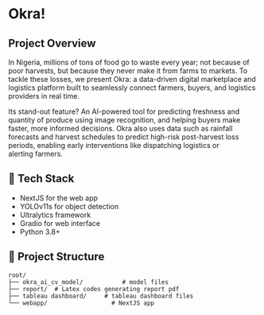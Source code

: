# Okra!

## Project Overview
In Nigeria, millions of tons of food go to waste every year; not because of poor harvests, but because they never make it from farms to markets. To tackle these losses, we present Okra: a data-driven digital marketplace and logistics platform built to seamlessly connect farmers, buyers, and logistics providers in real time.  

Its stand-out feature? An AI-powered tool for predicting freshness and quantity of produce using image recognition, and helping buyers make faster, more informed decisions. Okra also uses data such as rainfall forecasts and harvest schedules to predict high-risk post-harvest loss periods, enabling early interventions like dispatching logistics or alerting farmers.

## 🔧 Tech Stack
- NextJS for the web app
- YOLOv11s for object detection
- Ultralytics framework
- Gradio for web interface
- Python 3.8+

## 📁 Project Structure

```
root/
├── okra_ai_cv_model/           # model files
├── report/  # Latex codes generating report pdf
├── tableau dashboard/     # tableau dashboard files
└── webapp/                  # NextJS app
```